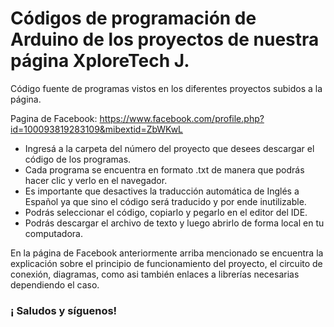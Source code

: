 # Códigos de programación de Arduino de los proyectos de nuestra página XploreTech J.

Código fuente de programas vistos en los diferentes proyectos subidos a la página.

Pagina de Facebook: https://www.facebook.com/profile.php?id=100093819283109&mibextid=ZbWKwL

- Ingresá a la carpeta del número del proyecto que desees descargar el código de los programas.
- Cada programa se encuentra en formato .txt de manera que podrás hacer clic y verlo en el navegador.
- Es importante que desactives la traducción automática de Inglés a Español ya que sino el código será traducido y por ende inutilizable.
- Podrás seleccionar el código, copiarlo y pegarlo en el editor del IDE.
- Podrás descargar el archivo de texto y luego abrirlo de forma local en tu computadora.

En la página de Facebook anteriormente arriba mencionado se encuentra la explicación sobre el principio de funcionamiento del proyecto, el circuito de conexión, diagramas, como asi también enlaces a librerías necesarias dependiendo el caso.

### ¡ Saludos y síguenos!
